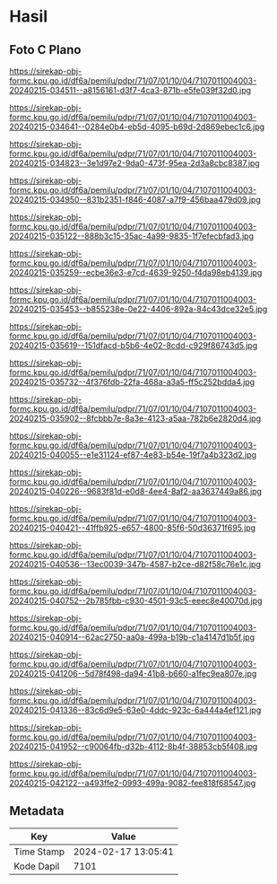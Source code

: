 # Hasil

## Foto C Plano

https://sirekap-obj-formc.kpu.go.id/df6a/pemilu/pdpr/71/07/01/10/04/7107011004003-20240215-034511--a8156161-d3f7-4ca3-871b-e5fe039f32d0.jpg

https://sirekap-obj-formc.kpu.go.id/df6a/pemilu/pdpr/71/07/01/10/04/7107011004003-20240215-034641--0284e0b4-eb5d-4095-b69d-2d869ebec1c6.jpg

https://sirekap-obj-formc.kpu.go.id/df6a/pemilu/pdpr/71/07/01/10/04/7107011004003-20240215-034823--3e1d97e2-9da0-473f-95ea-2d3a8cbc8387.jpg

https://sirekap-obj-formc.kpu.go.id/df6a/pemilu/pdpr/71/07/01/10/04/7107011004003-20240215-034950--831b2351-f846-4087-a7f9-456baa479d09.jpg

https://sirekap-obj-formc.kpu.go.id/df6a/pemilu/pdpr/71/07/01/10/04/7107011004003-20240215-035122--888b3c15-35ac-4a99-9835-1f7efecbfad3.jpg

https://sirekap-obj-formc.kpu.go.id/df6a/pemilu/pdpr/71/07/01/10/04/7107011004003-20240215-035259--ecbe36e3-e7cd-4639-9250-f4da98eb4139.jpg

https://sirekap-obj-formc.kpu.go.id/df6a/pemilu/pdpr/71/07/01/10/04/7107011004003-20240215-035453--b855238e-0e22-4406-892a-84c43dce32e5.jpg

https://sirekap-obj-formc.kpu.go.id/df6a/pemilu/pdpr/71/07/01/10/04/7107011004003-20240215-035619--151dfacd-b5b6-4e02-8cdd-c929f86743d5.jpg

https://sirekap-obj-formc.kpu.go.id/df6a/pemilu/pdpr/71/07/01/10/04/7107011004003-20240215-035732--4f376fdb-22fa-468a-a3a5-ff5c252bdda4.jpg

https://sirekap-obj-formc.kpu.go.id/df6a/pemilu/pdpr/71/07/01/10/04/7107011004003-20240215-035902--8fcbbb7e-8a3e-4123-a5aa-782b6e2820d4.jpg

https://sirekap-obj-formc.kpu.go.id/df6a/pemilu/pdpr/71/07/01/10/04/7107011004003-20240215-040055--e1e31124-ef87-4e83-b54e-19f7a4b323d2.jpg

https://sirekap-obj-formc.kpu.go.id/df6a/pemilu/pdpr/71/07/01/10/04/7107011004003-20240215-040226--9683f81d-e0d8-4ee4-8af2-aa3637449a86.jpg

https://sirekap-obj-formc.kpu.go.id/df6a/pemilu/pdpr/71/07/01/10/04/7107011004003-20240215-040421--41ffb925-e657-4800-85f6-50d36371f695.jpg

https://sirekap-obj-formc.kpu.go.id/df6a/pemilu/pdpr/71/07/01/10/04/7107011004003-20240215-040536--13ec0039-347b-4587-b2ce-d82f58c76e1c.jpg

https://sirekap-obj-formc.kpu.go.id/df6a/pemilu/pdpr/71/07/01/10/04/7107011004003-20240215-040752--2b785fbb-c930-4501-93c5-eeec8e40070d.jpg

https://sirekap-obj-formc.kpu.go.id/df6a/pemilu/pdpr/71/07/01/10/04/7107011004003-20240215-040914--62ac2750-aa0a-499a-b19b-c1a4147d1b5f.jpg

https://sirekap-obj-formc.kpu.go.id/df6a/pemilu/pdpr/71/07/01/10/04/7107011004003-20240215-041206--5d78f498-da94-41b8-b660-a1fec9ea807e.jpg

https://sirekap-obj-formc.kpu.go.id/df6a/pemilu/pdpr/71/07/01/10/04/7107011004003-20240215-041336--83c6d9e5-63e0-4ddc-923c-6a444a4ef121.jpg

https://sirekap-obj-formc.kpu.go.id/df6a/pemilu/pdpr/71/07/01/10/04/7107011004003-20240215-041952--c90064fb-d32b-4112-8b4f-38853cb5f408.jpg

https://sirekap-obj-formc.kpu.go.id/df6a/pemilu/pdpr/71/07/01/10/04/7107011004003-20240215-042122--a493ffe2-0993-499a-9082-fee818f68547.jpg


## Metadata

| Key        | Value               |
| ---------- | ------------------- |
| Time Stamp | 2024-02-17 13:05:41 |
| Kode Dapil | 7101                |



